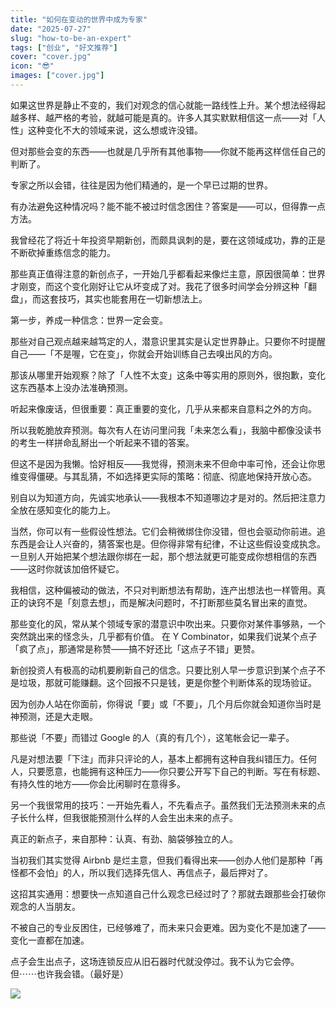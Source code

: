```yaml
---
title: "如何在变动的世界中成为专家"
date: "2025-07-27"
slug: "how-to-be-an-expert"
tags: ["创业", "好文推荐"]
cover: "cover.jpg"
icon: "😎"
images: ["cover.jpg"]
---
```

如果这世界是静止不变的，我们对观念的信心就能一路线性上升。某个想法经得起越多样、越严格的考验，就越可能是真的。许多人其实默默相信这一点——对「人性」这种变化不大的领域来说，这么想或许没错。



但对那些会变的东西——也就是几乎所有其他事物——你就不能再这样信任自己的判断了。



专家之所以会错，往往是因为他们精通的，是一个早已过期的世界。



有办法避免这种情况吗？能不能不被过时信念困住？答案是——可以，但得靠一点方法。



我曾经花了将近十年投资早期新创，而颇具讽刺的是，要在这领域成功，靠的正是不断砍掉重练信念的能力。



那些真正值得注意的新创点子，一开始几乎都看起来像烂主意，原因很简单：世界才刚变，而这个变化刚好让它从坏变成了对。我花了很多时间学会分辨这种「翻盘」，而这套技巧，其实也能套用在一切新想法上。



第一步，养成一种信念：世界一定会变。



那些对自己观点越来越笃定的人，潜意识里其实是认定世界静止。只要你不时提醒自己——「不是喔，它在变」，你就会开始训练自己去嗅出风的方向。



那该从哪里开始观察？除了「人性不太变」这条中等实用的原则外，很抱歉，变化这东西基本上没办法准确预测。



听起来像废话，但很重要：真正重要的变化，几乎从来都来自意料之外的方向。



所以我乾脆放弃预测。每次有人在访问里问我「未来怎么看」，我脑中都像没读书的考生一样拼命乱掰出一个听起来不错的答案。



但这不是因为我懒。恰好相反——我觉得，预测未来不但命中率可怜，还会让你思维变得僵硬。与其乱猜，不如选择更实际的策略：彻底、彻底地保持开放心态。



别自以为知道方向，先诚实地承认——我根本不知道哪边才是对的。然后把注意力全放在感知变化的能力上。



当然，你可以有一些假设性想法。它们会稍微绑住你没错，但也会驱动你前进。追东西是会让人兴奋的，猜答案也是。但你得非常有纪律，不让这些假设变成执念。
一旦别人开始把某个想法跟你绑在一起，那个想法就更可能变成你想相信的东西——这时你就该加倍怀疑它。



我相信，这种偏被动的做法，不只对判断想法有帮助，连产出想法也一样管用。真正的诀窍不是「刻意去想」，而是解决问题时，不打断那些莫名冒出来的直觉。



那些变化的风，常从某个领域专家的潜意识中吹出来。只要你对某件事够熟，一个突然跳出来的怪念头，几乎都有价值。
在 Y Combinator，如果我们说某个点子「疯了点」，那通常是称赞——搞不好还比「这点子不错」更赞。



新创投资人有极高的动机要刷新自己的信念。只要比别人早一步意识到某个点子不是垃圾，那就可能赚翻。这个回报不只是钱，更是你整个判断体系的现场验证。



因为创办人站在你面前，你得说「要」或「不要」，几个月后你就会知道你当时是神预测，还是大走眼。



那些说「不要」而错过 Google 的人（真的有几个），这笔帐会记一辈子。



凡是对想法要「下注」而非只评论的人，基本上都拥有这种自我纠错压力。任何人，只要愿意，也能拥有这种压力——你只要公开写下自己的判断。写在有标题、有持久性的地方——你会比闲聊时在意得多。



另一个我很常用的技巧：一开始先看人，不先看点子。虽然我们无法预测未来的点子长什么样，但我很能预测什么样的人会生出未来的点子。



真正的新点子，来自那种：认真、有劲、脑袋够独立的人。



当初我们其实觉得 Airbnb 是烂主意，但我们看得出来——创办人他们是那种「再怪都不会怕」的人，所以我们选择先信人、再信点子，最后押对了。



这招其实通用：想要快一点知道自己什么观念已经过时了？那就去跟那些会打破你观念的人当朋友。



不被自己的专业反困住，已经够难了，而未来只会更难。因为变化不是加速了——变化一直都在加速。



点子会生出点子，这场连锁反应从旧石器时代就没停过。我不认为它会停。
但⋯⋯也许我会错。（最好是）




![](https://prod-files-secure.s3.us-west-2.amazonaws.com/112d0858-5090-4d34-a606-b75eb8d65fd2/46476355-9cf3-4e99-9b7a-3531bc426380/1000202064.png?X-Amz-Algorithm=AWS4-HMAC-SHA256&X-Amz-Content-Sha256=UNSIGNED-PAYLOAD&X-Amz-Credential=ASIAZI2LB466656PD5E7%2F20251014%2Fus-west-2%2Fs3%2Faws4_request&X-Amz-Date=20251014T041612Z&X-Amz-Expires=3600&X-Amz-Security-Token=IQoJb3JpZ2luX2VjEKv%2F%2F%2F%2F%2F%2F%2F%2F%2F%2FwEaCXVzLXdlc3QtMiJIMEYCIQCZW4kaRhvFeXxkXfyTDm2iGcOdwYFKOJLcpBPYbXmzJAIhAPTDV5s4bmpaLAAv4P06AW%2FD4O0QaMGgwCQOVYYyUm60Kv8DCFQQABoMNjM3NDIzMTgzODA1IgxlhdNHdw5TA8Oow6Uq3AOuuxtVysQdxkrp9HC42fJy2qNsl8ZDkDoRWRMuoBa1W8WRTB6qMgOevd2DYlOqeA8aPD4zhUWGqPTtCwLijfigmgryoeXegoEuXHIjzhzRBJRADxk4BZ3NWltMl%2Bbx3o4U7XExCDGPu6wHJAwkg8K5PSR6D8TpeFwFlTV2bVgrnxQj3r8bzL8GDnx78o%2F9glcc777wWA5XV0SNweCIZfDww3726KQT7a2TForN8X68k6FgLtMZAKmSkpeA3axIucIF2KaUHWWVW5C4lrYvyOTRDNqWDe3%2BLkflj9DtFTrQa3M2%2FTtfDpmJmGF%2BCC%2FL0g5ufnCBVS8BAGE1x3fEW8hwYz9pKsEqpiBCSIidDJYABFBRLgT0oPvommPtDcB%2FTOYkmUjVBnom942zf2sgJqYQVgYb5Q9KkQy7tKskcL%2FFAp09UdzmwIMxIT4fve9ghwNDmjyt2p5DZ8cbvrH1kUCJGZq9qOs%2B7ViIR3JkoH9etOC%2BCgFfPgw4XMYITQm7Q8GLMnB5jz0cJskYmGFNfZ2%2BKVXx767hfQlczhbzTtKGUFYQ8dk60BeH9NXPd19hgxySlDsfLfO4NTKRxe1G%2BEY1fQBhNBWVwg8GpWLKhdcx69B47wFeYxKKsAterTCv%2BbbHBjqkAfadvTLFmutkyMomjA%2BDgLXVQS8356MvgOYrAp94ZH%2ByYzTo%2BmgF6k%2BJVMA4Gelz1aCce1UymkBkfucLWuyFuvgQh7ji6VpXR34mvaXLngtwCh1BCssnwxWiac5PQMcGyVgWe1jgAkZ%2BACMdsy1Cn5yz5ybLB9LkjXUnNL67vHi9C42Or1zgtNyvD4AsOXfLV%2FFujHidwi6%2BswyM6dvp90jUU05J&X-Amz-Signature=464f0b3ba28060fc45121c4c983f37db68b61c119a5ad396c6b5b6f659771377&X-Amz-SignedHeaders=host&x-amz-checksum-mode=ENABLED&x-id=GetObject)

